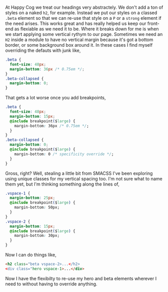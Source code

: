 At Happy Cog we treat our headings very abstractely. We don't add a ton of styles on a naked `h2`, for example. Instead we put our styles on a classed `.beta` element so that we can re-use that style on a `P` or a `strong` element if the need arises. This works great and has really helped us keep our front-end as flexiable as we need it to be. Where it breaks down for me is when we start applying some vertical rythym to our page. Sometimes we need an `H2` inside a module to have no vertical margin because it's got a bottom border, or some background box around it. In these cases I find myself overriding the defauts with junk like,

```css
.beta {
  font-size: 48px;
  margin-bottom: 36px /* 0.75em */;
}
.beta-collapsed {
  margin-bottom: 0;
}
```

That gets a lot worse once you add breakpoints,

```css
.beta {
  font-size: 48px;
  margin-bottom: 15px;
  @include breakpoint($large) {
    margin-bottom: 36px /* 0.75em */;
  }
}
.beta-collapsed {
  margin-bottom: 0;
  @include breakpoint($large) {
    margin-bottom: 0 /* specificity override */;
  }
}
```

Gross, right? Well, stealing a little bit from SMACSS I've been exploring using unique classes for my vertical spacing too. I'm not sure what to name them yet, but I'm thinking something along the lines of,

```css
.vspace-1 {
  margin-bottom: 25px;
  @include breakpoint($large) {
    margin-bottom: 50px;
  }
}
.vspace-2 {
  margin-bottom: 15px;
  @include breakpoint($large) {
    margin-bottom: 30px;
  }
}
```

Now I can do things like,

```html
<h2 class="beta vspace-2>...</h2>
<div class="hero vspace-1>...</div>
```

Now I have the flexibilty to re-use my hero and beta elements wherever I need to without having to override anything.
